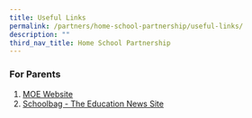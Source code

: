 ```yaml
---
title: Useful Links
permalink: /partners/home-school-partnership/useful-links/
description: ""
third_nav_title: Home School Partnership
---
```

### For Parents

1.  [MOE Website](https://www.moe.gov.sg/)
2.  [Schoolbag - The Education News Site](https://www.schoolbag.edu.sg/)